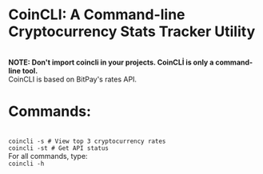 <h1>CoinCLI: A Command-line Cryptocurrency Stats Tracker Utility</h1>
<br>
<b>NOTE: Don't import coincli in your projects. CoinCLİ is only a command-line tool.</b>
<br>
CoinCLI is based on BitPay's rates API.
<br>
<h1>Commands:</h1><br>
<code>coincli -s # View top 3 cryptocurrency rates</code>
<br>
<code>coincli -st # Get API status</code>
<br>
For all commands, type:
<br>
<code>coincli -h</code>